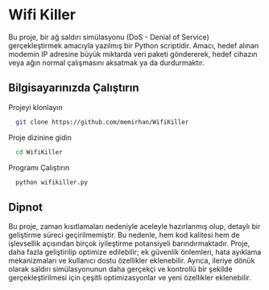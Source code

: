 
# Wifi Killer

Bu proje, bir ağ saldırı simülasyonu (DoS - Denial of Service) gerçekleştirmek amacıyla yazılmış bir Python scriptidir. Amacı, hedef alınan modemin IP adresine büyük miktarda veri paketi göndererek, hedef cihazın veya ağın normal çalışmasını aksatmak ya da durdurmaktır.



## Bilgisayarınızda Çalıştırın

Projeyi klonlayın

```bash
  git clone https://github.com/memirhan/WifiKiller
```

Proje dizinine gidin

```bash
  cd WifiKiller
```

Programı Çalıştırın

```bash
  python wifikiller.py
```

  
## Dipnot

Bu proje, zaman kısıtlamaları nedeniyle aceleyle hazırlanmış olup, detaylı bir geliştirme süreci geçirilmemiştir. Bu nedenle, hem kod kalitesi hem de işlevsellik açısından birçok iyileştirme potansiyeli barındırmaktadır. Proje, daha fazla geliştirilip optimize edilebilir; ek güvenlik önlemleri, hata ayıklama mekanizmaları ve kullanıcı dostu özellikler eklenebilir. Ayrıca, ileriye dönük olarak saldırı simülasyonunun daha gerçekçi ve kontrollü bir şekilde gerçekleştirilmesi için çeşitli optimizasyonlar ve yeni özellikler eklenebilir.

  